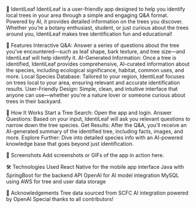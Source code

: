 🌿 IdentiLeaf
IdentiLeaf is a user-friendly app designed to help you identify local trees in your area through a simple and engaging Q&A format. Powered by AI, it provides detailed information on the trees you discover. Whether you’re a botany enthusiast, student, or just curious about the trees around you, IdentiLeaf makes tree identification fun and educational!

🚀 Features
Interactive Q&A: Answer a series of questions about the tree you’ve encountered—such as leaf shape, bark texture, and tree size—and IdentiLeaf will help identify it.
AI-Generated Information: Once a tree is identified, IdentiLeaf provides comprehensive, AI-curated information about the species, including ecological significance, habitat, common uses, and more.
Local Species Database: Tailored to your region, IdentiLeaf focuses on trees local to your area, ensuring relevant and accurate identification results.
User-Friendly Design: Simple, clean, and intuitive interface that anyone can use—whether you're a nature lover or someone curious about trees in their backyard.

🌳 How It Works
Start a Tree Search: Open the app and login.
Answer Questions: Based on your input, IdentiLeaf will ask you relevant questions to narrow down the tree species.
Get Results: After the Q&A, you’ll receive an AI-generated summary of the identified tree, including facts, images, and more.
Explore Further: Dive into detailed species info with an AI-powered knowledge base that goes beyond just identification.

📱 Screenshots
Add screenshots or GIFs of the app in action here.


🛠️ Technologies Used
React Native for the mobile app interface
Java with SpringBoot for the backend API
OpenAI for AI model integration
MySQL using AWS for tree and user data storage

🌟 Acknowledgements
Tree data sourced from SCFC
AI integration powered by OpenAI
Special thanks to all contributors!
